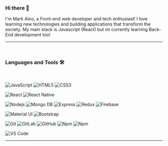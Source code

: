 ### Hi there 👋

I'm Mark Aloo, a Front-end web developer and tech enthusiast! I love learning new technologies and building applications that transform the society. My main stack is Javascript (React) but im currently learning Back-End development too!

---

<br />

### Languages and Tools 🛠

<br />

![JavaScript](https://img.shields.io/badge/-JavaScript-%23F7DF1C?style=flat-square&logo=javascript&logoColor=000000&)
![HTML5](https://img.shields.io/badge/-HTML5-%23E44D27?style=flat-square&logo=html5&logoColor=ffffff)
![CSS3](https://img.shields.io/badge/-CSS3-%231572B6?style=flat-square&logo=css3)

![React](https://img.shields.io/badge/-React-61DAFB?style=flat-square&logo=react&logoColor=000000)
![React Native](https://img.shields.io/badge/-React%20Native-09D3AC?style=flat-square&logo=createreactapp&color=000000)

![Nodejs](https://img.shields.io/badge/-Nodejs-339933?style=flat-square&logo=Node.js&logoColor=ffffff)
![Mongo DB](https://img.shields.io/badge/-MongoDB-006548?style=flat-square&logo=mongodb&logoColor=ffffff)
![Express](https://img.shields.io/badge/-Express-006548?style=flat-square&logo=express&logoColor=ffffff)
![Redux](https://img.shields.io/badge/-Redux-7248B6?style=flat-square&logo=redux&logoColor=ffffff)
![Firebase](https://img.shields.io/badge/-Firebase-FFCA28?style=flat-square&logo=firebase&logoColor=ffffff)

![Material UI](https://img.shields.io/badge/-MaterialUI-3399FF?style=flat-square&logo=mui&logoColor=ffffff)
![Bootstrap](https://img.shields.io/badge/-Bootstrap-563D7C?style=flat-square&logo=Bootstrap&logoColor=ffffff)

![Git](https://img.shields.io/badge/-Git-%23F05032?style=flat-square&logo=git&logoColor=%23ffffff)
![GitLab](https://img.shields.io/badge/-GitLab-FCA121?style=flat-square&logo=gitlab)
![GitHub](https://img.shields.io/badge/-GitHub-181717?style=flat-square&logo=github)
![Npm](https://img.shields.io/badge/-npm-CB3837?style=flat-square&logo=npm)
![Npm](https://img.shields.io/badge/-yarn-2B8AB5?style=flat-square&logo=yarn&logoColor=ffffff)

![VS Code](http://img.shields.io/badge/-VS%20Code-007ACC?style=flat-square&logo=visual-studio-code&logoColor=ffffff)
<br/>

---

<!--
**thecodeinfluencer/thecodeinfluencer** is a ✨ _special_ ✨ repository because its `README.md` (this file) appears on your GitHub profile.

Here are some ideas to get you started:

- 🔭 I’m currently working on ...
- 🌱 I’m currently learning ...
- 👯 I’m looking to collaborate on ...
- 🤔 I’m looking for help with ...
- 💬 Ask me about ...
- 📫 How to reach me: ...
- 😄 Pronouns: ...
- ⚡ Fun fact: ...
-->
